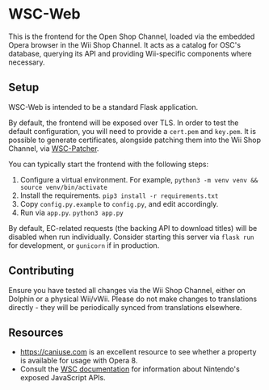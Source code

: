 # WSC-Web
This is the frontend for the Open Shop Channel, loaded via the embedded Opera browser in the Wii Shop Channel.
It acts as a catalog for OSC's database, querying its API and providing Wii-specific components where necessary.

## Setup
WSC-Web is intended to be a standard Flask application.

By default, the frontend will be exposed over TLS. In order to test the default configuration, you will need to provide a `cert.pem` and `key.pem`. It is possible to generate certificates, alongside patching them into the Wii Shop Channel, via [WSC-Patcher](https://github.com/OpenShopChannel/WSC-Patcher).

You can typically start the frontend with the following steps:
1. Configure a virtual environment. For example, `python3 -m venv venv && source venv/bin/activate`
2. Install the requirements. `pip3 install -r requirements.txt`
3. Copy `config.py.example` to `config.py`, and edit accordingly.
4. Run via `app.py`. `python3 app.py`

By default, EC-related requests (the backing API to download titles) will be disabled when run individually.
Consider starting this server via `flask run` for development, or `gunicorn` if in production.

## Contributing
Ensure you have tested all changes via the Wii Shop Channel, either on Dolphin or a physical Wii/vWii. Please do not make changes to translations directly - they will be periodically synced from translations elsewhere.

## Resources
 - https://caniuse.com is an excellent resource to see whether a property is available for usage with Opera 8.
 - Consult the [WSC documentation](https://docs.oscwii.org) for information about Nintendo's exposed JavaScript APIs.